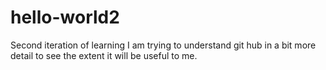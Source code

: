 # hello-world2
Second iteration of learning
I am trying to understand git hub in a bit more detail to see the extent it will be useful to me.
